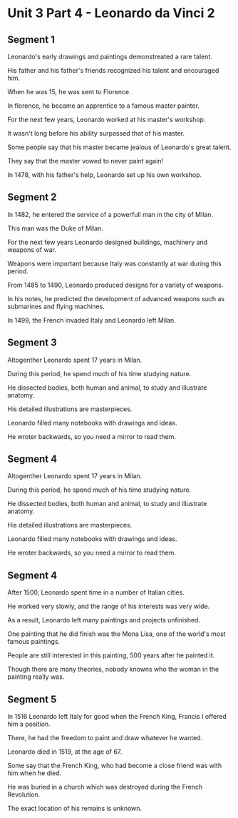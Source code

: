 # Unit 3 Part 4 - Leonardo da Vinci 2

## Segment 1

Leonardo's early drawings and paintings demonstreated a rare talent.

His father and his father's friends recognized his talent and encouraged him.

When he was 15, he was sent to Florence.

In florence, he became an apprentice to a famous master painter.

For the next few years, Leonardo worked at his master's workshop.

It wasn't long before his ability surpassed that of his master.

Some people say that his master became jealous of Leonardo's great talent.

They say that the master vowed to never paint again!

In 1478, with his father's help, Leonardo set up his own workshop.


## Segment 2

In 1482, he entered the service of a powerfull man in the city of Milan.

This man was the Duke of Milan.

For the next few years Leonardo designed buildings, machinery and weapons of war.

Weapons were important because Italy was constantly at war during this period.

From 1485 to 1490, Leonardo produced designs for a variety of weapons.

In his notes, he predicted the development of advanced weapons such as submarines and flying machines.

In 1499, the French invaded Italy and Leonardo left Milan.


## Segment 3

Altogenther Leonardo spent 17 years in Milan.

During this period, he spend much of his time studying nature.

He dissected bodies, both human and animal, to study and illustrate anatomy.

His detailed illustrations are masterpieces.

Leonardo filled many notebooks with drawings and ideas.

He wroter backwards, so you need a mirror to read them.


## Segment 4

Altogenther Leonardo spent 17 years in Milan.

During this period, he spend much of his time studying nature.

He dissected bodies, both human and animal, to study and illustrate anatomy.

His detailed illustrations are masterpieces.

Leonardo filled many notebooks with drawings and ideas.

He wroter backwards, so you need a mirror to read them.


## Segment 4

After 1500, Leonardo spent time in a number of Italian cities.

He worked very slowly, and the range of his interests was very wide.

As a result, Leonardo left many paintings and projects unfinished.

One painting that he did finish was the Mona Lisa, one of the world's most famous paintings.

People are still interested in this painting, 500 years after he painted it.

Though there are many theories, nobody knowns who the woman in the painting really was.


## Segment 5

In 1516 Leonardo left Italy for good when the French King, Francis I offered him a position.

There, he had the freedom to paint and draw whatever he wanted.

Leonardo died in 1519, at the age of 67.

Some say that the French King, who had become a close friend was with him when he died.

He was buried in a church which was destroyed during the French Revolution.

The exact location of his remains is unknown.


